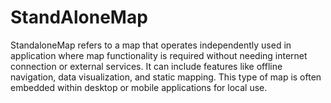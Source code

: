 # StandAloneMap
StandaloneMap refers to a map that operates independently used in application where map functionality is required without needing  internet connection or external services. It can include features like offline navigation, data visualization, and static mapping. This type of map is often embedded within desktop or mobile applications for local use.
